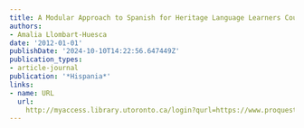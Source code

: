 ```yaml
---
title: A Modular Approach to Spanish for Heritage Language Learners Courses
authors:
- Amalia Llombart-Huesca
date: '2012-01-01'
publishDate: '2024-10-10T14:22:56.647449Z'
publication_types:
- article-journal
publication: '*Hispania*'
links:
- name: URL
  url: 
    http://myaccess.library.utoronto.ca/login?qurl=https://www.proquest.com/docview/1314328403?accountid=14771&bdid=38382&_bd=dVsWm15m1U6Fa%2FSm5O0xzyC5Nic%3D
---
```

